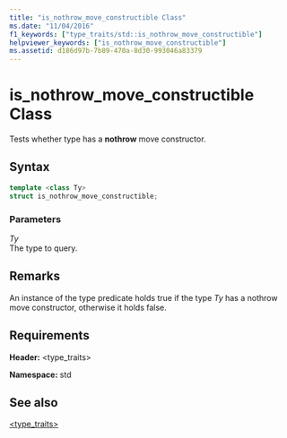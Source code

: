 ```yaml
---
title: "is_nothrow_move_constructible Class"
ms.date: "11/04/2016"
f1_keywords: ["type_traits/std::is_nothrow_move_constructible"]
helpviewer_keywords: ["is_nothrow_move_constructible"]
ms.assetid: d186d97b-7b89-470a-8d30-993046a83379
---
```

# is_nothrow_move_constructible Class

Tests whether type has a **nothrow** move constructor.

## Syntax

```cpp
template <class Ty>
struct is_nothrow_move_constructible;
```

### Parameters

*Ty*\
The type to query.

## Remarks

An instance of the type predicate holds true if the type *Ty* has a nothrow move constructor, otherwise it holds false.

## Requirements

**Header:** \<type_traits>

**Namespace:** std

## See also

[<type_traits>](../standard-library/type-traits.md)
